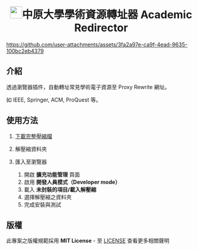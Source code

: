 
<h1 style="text-align:center"><img src="https://i.imgur.com/rwSwinj.png"  height="32"  width="32"/>中原大學學術資源轉址器 Academic Redirector</h1>  

https://github.com/user-attachments/assets/3fa2a97e-ca9f-4ead-9635-100bc2eb4379

## 介紹

透過瀏覽器插件，自動轉址常見學術電子資源至 Proxy Rewrite 網址。

如 IEEE, Springer, ACM, ProQuest 等。

## 使用方法

1. [下載完整壓縮檔](https://github.com/MO7YW4NG/CYCU-Academic-Redirector/releases)

2. 解壓縮資料夾

3. 匯入至瀏覽器
	1. 開啟 **擴充功能管理** 頁面
	2. 啟用 **開發人員模式（Developer mode）**
	3. 載入 **未封裝的項目/載入解壓縮**
	4. 選擇解壓縮之資料夾
	5. 完成安裝與測試

## 版權

此專案之版權規範採用 **MIT License** - 至 [LICENSE](LICENSE) 查看更多相關聲明
